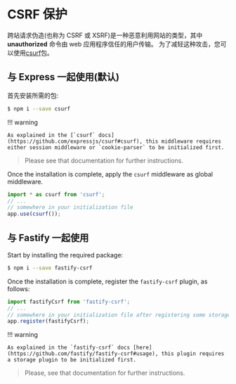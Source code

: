 # CSRF 保护

跨站请求伪造(也称为 CSRF 或 XSRF)是一种恶意利用网站的类型，其中 **unauthorized** 命令由 web 应用程序信任的用户传输。
为了减轻这种攻击，您可以使用[csurf](https://github.com/expressjs/csurf)包。

## 与 Express 一起使用(默认)

首先安装所需的包:

```bash
$ npm i --save csurf
```

!!! warning

    As explained in the [`csurf` docs](https://github.com/expressjs/csurf#csurf), this middleware requires either session middleware or `cookie-parser` to be initialized first.

> Please see that documentation for further instructions.

Once the installation is complete, apply the `csurf` middleware as global middleware.

```typescript
import * as csurf from 'csurf';
// ...
// somewhere in your initialization file
app.use(csurf());
```

## 与 Fastify 一起使用

Start by installing the required package:

```bash
$ npm i --save fastify-csrf
```

Once the installation is complete, register the `fastify-csrf` plugin, as follows:

```typescript
import fastifyCsrf from 'fastify-csrf';
// ...
// somewhere in your initialization file after registering some storage plugin
app.register(fastifyCsrf);
```

!!! warning

    As explained in the `fastify-csrf` docs [here](https://github.com/fastify/fastify-csrf#usage), this plugin requires a storage plugin to be initialized first.

> Please, see that documentation for further instructions.
